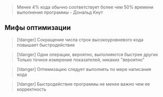 > Менее 4% кода обычно соответствует более чем 50% времени выполнения программы
> \- Дональд Кнут

## Мифы оптимизации

>[!danger]  Сокращение числа строк высокоуровневого кода повышает быстродействие

>[!danger] Одни операции, вероятно, выполняются быстрее других
>Только точное измерение показателей, никаких "вероятно"

>[!danger] Оптимизацию следует выполнять по мере написания кода

>[!danger] Быстродействие программы не менее важно чем ее корректность
